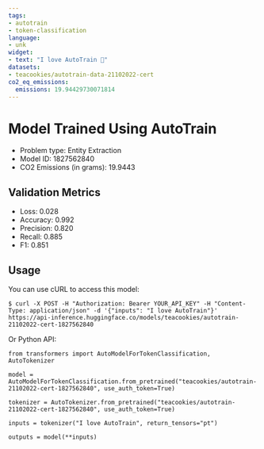 ```yaml
---
tags:
- autotrain
- token-classification
language:
- unk
widget:
- text: "I love AutoTrain 🤗"
datasets:
- teacookies/autotrain-data-21102022-cert
co2_eq_emissions:
  emissions: 19.94429730071814
---
```


# Model Trained Using AutoTrain

- Problem type: Entity Extraction
- Model ID: 1827562840
- CO2 Emissions (in grams): 19.9443

## Validation Metrics

- Loss: 0.028
- Accuracy: 0.992
- Precision: 0.820
- Recall: 0.885
- F1: 0.851

## Usage

You can use cURL to access this model:

```
$ curl -X POST -H "Authorization: Bearer YOUR_API_KEY" -H "Content-Type: application/json" -d '{"inputs": "I love AutoTrain"}' https://api-inference.huggingface.co/models/teacookies/autotrain-21102022-cert-1827562840
```

Or Python API:

```
from transformers import AutoModelForTokenClassification, AutoTokenizer

model = AutoModelForTokenClassification.from_pretrained("teacookies/autotrain-21102022-cert-1827562840", use_auth_token=True)

tokenizer = AutoTokenizer.from_pretrained("teacookies/autotrain-21102022-cert-1827562840", use_auth_token=True)

inputs = tokenizer("I love AutoTrain", return_tensors="pt")

outputs = model(**inputs)
```
